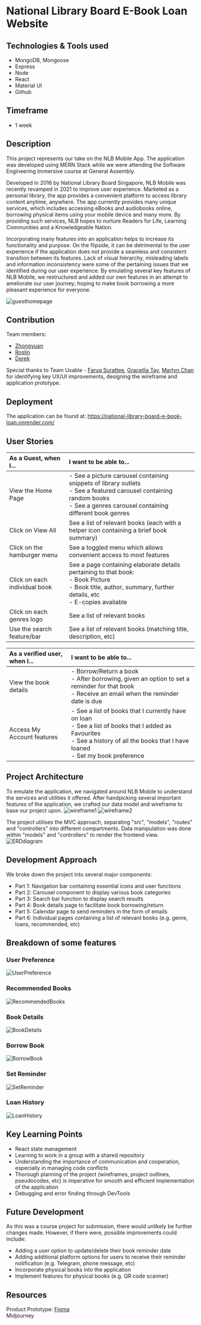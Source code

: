 # National Library Board E-Book Loan Website

## Technologies & Tools used
  - MongoDB, Mongoose
  - Express
  - Node
  - React
  - Material UI
  - Github

## Timeframe
  - 1 week

## Description
This project represents our take on the NLB Mobile App. The application was developed using MERN Stack while we were attending the Software Engineering Immersive course at General Assembly.

Developed in 2016 by National Library Board Singapore, NLB Mobile was recently revamped in 2021 to improve user experience. Marketed as a personal library, the app provides a convenient platform to access library content anytime, anywhere. The app currently provides many unique services, which includes accessing eBooks and audiobooks online, borrowing physical items using your mobile device and many more. By providing such services, NLB hopes to nurture Readers for Life, Learning Communities and a Knowledgeable Nation. 

Incorporating many features into an application helps to increase its functionality and purpose. On the flipside, it can be detrimental to the user experience if the application does not provide a seamless and consistent transition between its features. Lack of visual hierarchy, misleading labels and information inconsistency were some of the pertaining issues that we identified during our user experience. By emulating several key features of NLB Mobile, we restructured and added our own features in an attempt to ameliorate our user journey; hoping to make book borrowing a more pleasant experience for everyone.

![guesthomepage](https://i.ibb.co/cth9Jxk/guesthomepage.jpg)

## Contribution
Team members:
  - [Zhongyuan](https://github.com/mazyuan85)
  - [Roslin](https://github.com/roscxn)
  - [Derek](https://github.com/derekpoh)

Special thanks to Team Uxable - [Faruq Surattee](https://www.linkedin.com/in/faruqkhansurattee/), [Graceilia Tay](https://www.linkedin.com/in/graceilia-t/), [Martyn Chan](https://www.linkedin.com/in/martynchan/) for identifying key UX/UI improvements, designing the wireframe and application prototype.


## Deployment
The application can be found at: https://national-library-board-e-book-loan.onrender.com/


## User Stories
| As a Guest, when I...                    |  I want to be able to...                
| :--------------------------------------- |:-----------------------------------------------|       
| View the Home Page                       |  - See a picture carousel containing snippets of library outlets<br>- See a featured carousel containing random books<br>- See a genres carousel containing different book genres
| Click on View All                        |  See a list of relevant books (each with a helper icon containing a brief book summary)
| Click on the hamburger menu              |  See a toggled menu which allows convenient access to most features
| Click on each individual book            |  See a page containing elaborate details pertaining to that book:<br>- Book Picture<br>- Book title, author, summary, further details, etc<br>- E-copies available
| Click on each genres logo                |  See a list of relevant books
| Use the search feature/bar               |  See a list of relevant books (matching title, description, etc) 

| As a verified user, when I...            |  I want to be able to...                
| :--------------------------------------- |:-----------------------------------------------|   
| View the book details                    |  - Borrow/Return a book<br>- After borrowing, given an option to set a reminder for that book<br>- Receive an email when the reminder date is due
| Access My Account features               |  - See a list of books that I currently have on loan<br>- See a list of books that I added as Favourites<br>- See a history of all the books that I have loaned<br>- Set my book preference 


## Project Architecture
To emulate the application, we navigated around NLB Mobile to understand the services and utilities it offered. After handpicking several important features of the application, we crafted our data model and wireframe to base our project upon.
![wireframe1](https://i.ibb.co/kcPsfvh/wireframe2.jpg)
![wireframe2](https://i.ibb.co/sWBnjNC/wireframe3.jpg)

The project utilises the MVC approach, separating "src", "models", "routes" and "controllers" into different compartments. Data manipulation was done within "models" and "controllers" to render the frontend view.
![ERDdiagram](https://i.ibb.co/pPg8h9b/photo-6165525944429819088-w.jpg)

## Development Approach
We broke down the project into several major components:
 - Part 1: Navigation bar containing essential icons and user functions
 - Part 2: Carousel component to display various book categories
 - Part 3: Search bar function to display search results
 - Part 4: Book details page to facilitate book borrowing/return
 - Part 5: Calendar page to send reminders in the form of emails
 - Part 6: Individual pages containing a list of relevant books (e.g. genre, loans, recommended, etc)


## Breakdown of some features

### User Preference
![UserPreference](https://i.ibb.co/L6vcJKw/userpreferencespage.jpg)

### Recommended Books
![RecommendedBooks](https://i.ibb.co/c1PMwDP/recommendedpage.jpg)

### Book Details
![BookDetails](https://i.ibb.co/Jr11bWF/userbookdetails.jpg)

### Borrow Book
![BorrowBook](https://i.ibb.co/chKS9mg/borrowbookpopup.jpg)

### Set Reminder
![SetReminder](https://i.ibb.co/3YJcX0N/reminderpage.jpg)

### Loan History
![LoanHistory](https://i.ibb.co/vzG3R3f/userloanhistory.jpg)


## Key Learning Points
  - React state management
  - Learning to work in a group with a shared repository
  - Understanding the importance of communication and cooperation, especially in managing code conflicts
  - Thorough planning of the project (wireframes, project outlines, pseudocodes, etc) is imperative for smooth and efficient implementation of the application
  - Debugging and error finding through DevTools


## Future Development
As this was a course project for submission, there would unlikely be further changes made. However, if there were, possible improvements could include:
  - Adding a user option to update/delete their book reminder date
  - Adding additional platform options for users to receive their reminder notification (e.g. Telegram, phone message, etc)
  - Incorporate physical books into the application
  - Implement features for physical books (e.g. QR code scanner)


## Resources
Product Prototype: <a href="https://www.figma.com/proto/9qtRTFaMeLcVNzjBH9eAiL/UXDI-P3-NLB?node-id=403-12614&scali%20ng=scale-down&page-id=1%3A3&starting-point-node-id=116%3A7022">Figma</a><br/>
Midjourney